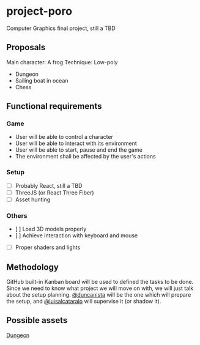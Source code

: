 # project-poro
Computer Graphics final project, still a TBD


## Proposals

Main character: A frog
Technique: Low-poly
- Dungeon 
- Sailing boat in ocean
- Chess

## Functional requirements
### Game
- User will be able to control a character
- User will be able to interact with its environment 
- User will be able to start, pause and end the game
- The environment shall be affected by the user's actions
### Setup
- [ ] Probably React, still a TBD
- [ ] ThreeJS (or React Three Fiber)
- [ ] Asset hunting

### Others
- [ ] Load 3D models properly
- [ ] Achieve interaction with keyboard and mouse
- [ ] Proper shaders and lights


## Methodology
GitHub built-in Kanban board will be used to defined the tasks to be done. 
Since we need to know what project we will move on with, we will just talk about the setup planning.
[@duncanista](github.com/duncanista) will be the one which will prepare the setup, and [@luisalcataralo](github.com/luisalcantaralo) will supervise it (or shadow it).


## Possible assets
[Dungeon](https://mlobo.itch.io/low-poly-dungeon-asset-pack)
